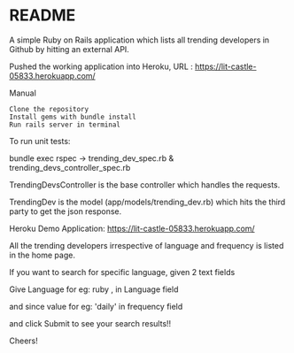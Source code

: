 # README

A simple Ruby on Rails application which lists all trending developers in Github by hitting an external API.

Pushed the working application into Heroku, URL : https://lit-castle-05833.herokuapp.com/

Manual

    Clone the repository
    Install gems with bundle install
    Run rails server in terminal
    
 To run unit tests:
 
 bundle exec rspec -> trending_dev_spec.rb & trending_devs_controller_spec.rb
 
    
  TrendingDevsController is the base controller which handles the requests.
  
  TrendingDev is the model (app/models/trending_dev.rb) which hits the third party to get the json response.
  
  Heroku Demo Application: https://lit-castle-05833.herokuapp.com/
  
  
  All the trending developers irrespective of language and frequency is listed in the home page.
  
  If you want to search for specific language, given 2 text fields
  
  Give Language for eg: ruby  , in Language field
  
  and since value for eg: 'daily' in frequency field
  
  and click Submit to see your search results!!
  

Cheers!
